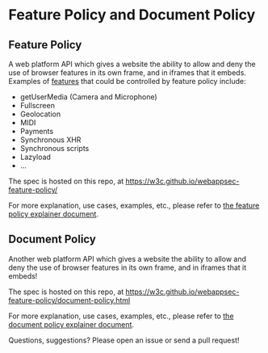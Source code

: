# Feature Policy and Document Policy

## Feature Policy

A web platform API which gives a website the ability to allow and deny the use of browser features in its own frame, and in iframes that it embeds. Examples of [features](https://github.com/w3c/webappsec-feature-policy/blob/master/features.md) that could be controlled by feature policy include:

- getUserMedia (Camera and Microphone)
- Fullscreen
- Geolocation
- MIDI
- Payments
- Synchronous XHR
- Synchronous scripts
- Lazyload
- ...

The spec is hosted on this repo, at https://w3c.github.io/webappsec-feature-policy/

For more explanation, use cases, examples, etc., please refer to [the feature policy explainer document](https://docs.google.com/document/d/1k0Ua-ZWlM_PsFCFdLMa8kaVTo32PeNZ4G7FFHqpFx4E/edit).

## Document Policy

Another web platform API which gives a website the ability to allow and deny the use of browser features in its own frame, and in iframes that it embeds!

The spec is hosted on this repo, at https://w3c.github.io/webappsec-feature-policy/document-policy.html

For more explanation, use cases, examples, etc., please refer to [the document policy explainer document](https://github.com/w3c/webappsec-feature-policy/blob/master/document-policy-explainer.md).


Questions, suggestions? Please open an issue or send a pull request!
